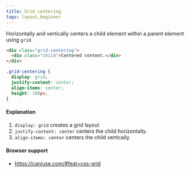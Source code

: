 ```yaml
---
title: Grid centering
tags: layout,beginner
---
```


Horizontally and vertically centers a child element within a parent element using `grid`.

```html
<div class="grid-centering">
  <div class="child">Centered content.</div>
</div>
```

```css
.grid-centering {
  display: grid;
  justify-content: center;
  align-items: center;
  height: 100px;
}
```

#### Explanation

1. `display: grid` creates a grid layout
2. `justify-content: center` centers the child horizontally.
3. `align-items: center` centers the child vertically.

#### Browser support

- https://caniuse.com/#feat=css-grid
